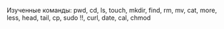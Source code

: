 Изученные команды: pwd, cd, ls, touch, mkdir, find, rm, mv, cat, more, less, head, tail, cp, sudo !!, curl, date, cal, chmod
